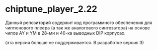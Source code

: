 # chiptune_player_2.22
Данный репозиторий содержит код программного обеспечения для чиптюнового плеера (а так же аналогового синтезатора) на основе чипов AY и YM в 28-ми и 40-ка выводных DIP  корпусах.

(эта версия больше не поддерживается. В разработке версия 3)
